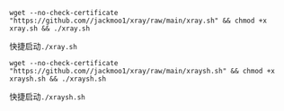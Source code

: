 `wget --no-check-certificate "https://github.com//jackmoo1/xray/raw/main/xray.sh" && chmod +x xray.sh && ./xray.sh`

快捷启动`./xray.sh`

`wget --no-check-certificate "https://github.com//jackmoo1/xray/raw/main/xraysh.sh" && chmod +x xraysh.sh && ./xraysh.sh`

快捷启动`./xraysh.sh`











